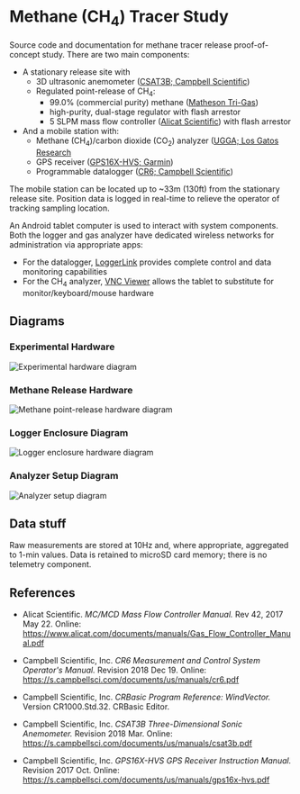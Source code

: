 # Methane (CH<sub>4</sub>) Tracer Study

Source code and documentation for methane tracer release proof-of-concept study.
There are two main components:

* A stationary release site with
    * 3D ultrasonic anemometer ([CSAT3B; Campbell Scientific](https://www.campbellsci.com/csat3b))
    * Regulated point-release of CH<sub>4</sub>:
        * 99.0% (commercial purity) methane ([Matheson Tri-Gas](http://www.mathesontrigas.com/))
        * high-purity, dual-stage regulator with flash arrestor
        * 5 SLPM mass flow controller ([Alicat Scientific](https://www.alicat.com/product/gas-mass-flow-controllers/))
          with flash arrestor
* And a mobile station with:
    * Methane (CH<sub>4</sub>)/carbon dioxide (CO<sub>2</sub>) analyzer ([UGGA; Los Gatos Research](http://www.lgrinc.com/analyzers/ultraportable-greenhouse-gas-analyzer/)
    * GPS receiver ([GPS16X-HVS; Garmin](https://www.campbellsci.com/gps16x-hvs))
    * Programmable datalogger ([CR6; Campbell Scientific](http://www.campbellsci.com/cr6))

The mobile station can be located up to ~33m (130ft) from the stationary release
site. Position data is logged in real-time to relieve the operator of tracking
sampling location. 

An Android tablet computer is used to interact with system
components. Both the logger and gas analyzer have dedicated wireless networks
for administration via appropriate apps:

* For the datalogger, [LoggerLink](https://play.google.com/store/apps/details?id=com.campbellsci.loggerlink&pageId=none)
  provides complete control and data monitoring capabilities
* For the CH<sub>4</sub> analyzer, [VNC Viewer](https://play.google.com/store/apps/details?id=com.realvnc.viewer.android&hl=en_US)
  allows the tablet to substitute for monitor/keyboard/mouse hardware

## Diagrams

### Experimental Hardware

![Experimental hardware diagram](img/hardware.png)

### Methane Release Hardware

![Methane point-release hardware diagram](img/ch4-release.png)

### Logger Enclosure Diagram

![Logger enclosure hardware diagram](img/logger-setup.png)

### Analyzer Setup Diagram

![Analyzer setup diagram](img/analyzer-setup.png)



## Data stuff

Raw measurements are stored at 10Hz and, where appropriate, aggregated to 1-min 
values. Data is retained to microSD card memory; there is no telemetry component.



## References

* Alicat Scientific. *MC/MCD Mass Flow Controller Manual.* Rev 42, 2017 May 22.
  Online: <https://www.alicat.com/documents/manuals/Gas_Flow_Controller_Manual.pdf>

* Campbell Scientific, Inc. *CR6 Measurement and Control System Operator's
  Manual.* Revision 2018 Dec 19. 
  Online: <https://s.campbellsci.com/documents/us/manuals/cr6.pdf>

* Campbell Scientific, Inc. *CRBasic Program Reference: WindVector.* Version
  CR1000.Std.32. CRBasic Editor.

* Campbell Scientific, Inc. *CSAT3B Three-Dimensional Sonic Anemometer.* Revision
  2018 Mar. Online: <https://s.campbellsci.com/documents/us/manuals/csat3b.pdf>

* Campbell Scientific, Inc. *GPS16X-HVS GPS Receiver Instruction Manual.*
  Revision 2017 Oct. Online: <https://s.campbellsci.com/documents/us/manuals/gps16x-hvs.pdf>


